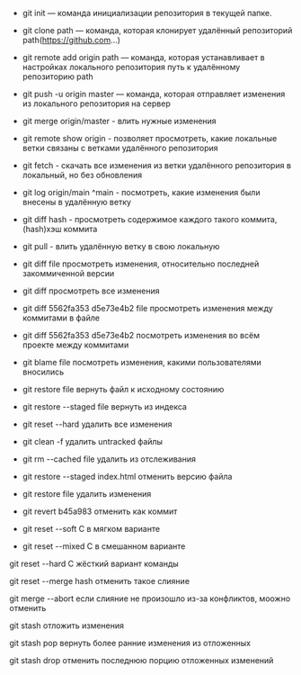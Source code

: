 - git init — команда инициализации репозитория в текущей папке.

- git clone path — команда, которая клонирует удалённый репозиторий
path(https://github.com...)

- git remote add origin path — команда, которая устанавливает в
настройках локального репозитория путь к удалённому репозиторию path

- git push -u origin master — команда, которая отправляет изменения
из локального репозитория на сервер

- git merge origin/master - влить нужные изменения

- git remote show origin - позволяет просмотреть, какие локальные ветки связаны с
ветками удалённого репозитория

- git fetch - скачать все изменения из ветки удалённого репозитория в локальный, но без обновления

- git log origin/main ^main - посмотреть, какие изменения были внесены в удалённую ветку

- git diff hash - просмотреть cодержимое каждого такого коммита, (hash)хэш коммита

- git pull - влить удалённую ветку в свою локальную

- git diff file просмотреть изменения, относительно последней закоммиченной версии

- git diff просмотреть все изменения

- git diff 5562fa353 d5e73e4b2 file просмотреть изменения между коммитами в файле

- git diff 5562fa353 d5e73e4b2 посмотреть изменения во всём проекте между коммитами

- git blame file посмотреть изменения, какими пользователями вносились

- git restore file вернуть файл к исходному состоянию

- git restore --staged file вернуть из индекса

- git reset --hard удалить все изменения

- git clean -f удалить untracked файлы

- git rm --cached file удалить из отслеживания

- git restore --staged index.html отменить версию файла

- git restore file удалить изменения

- git revert b45a983 отменить как коммит

- git reset --soft C в мягком варианте

- git reset --mixed C в смешанном варианте

git reset --hard C жёсткий вариант команды

git reset --merge hash отменить такое слияние

git merge --abort  если слияние не произошло из-за конфликтов, моожно отменить

git stash отложить изменения 

git stash pop вернуть более ранние изменения из отложенных

git stash drop отменить последнюю порцию отложенных изменений
